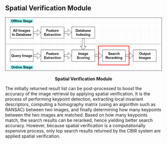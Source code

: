 ## Spatial Verification Module
<p align="center">
    <img src="https://github.com/khanhducle/khanhducle.github.io/blob/master/images/database_index_main1.png">
</p>
<p align="center">
    <b>Spatial Verification Module</b>
</p>
The initially returned result list can be post-processed to boost the accuracy of the image retrieval by applying spatial verification. It is the process of performing keypoint detection, extracting local invariant descriptors, computing a homography matrix (using an algorithm such as RANSAC) between two images, and finally determining how many keypoints between the two images are matched. Based on how many keypoints match, the search results can be reranked, hence yielding better search accuracy. However, because spatial verification is a computationally expensive process, only top search results returned by the CBIR system are applied spatial verification.
